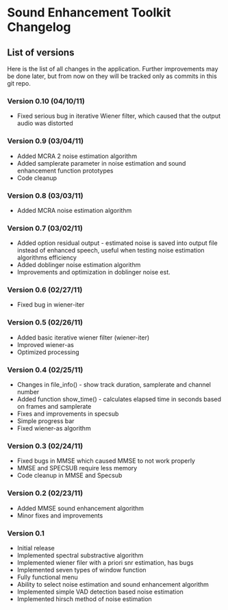 # Sound Enhancement Toolkit Changelog #

## List of versions ##

Here is the list of all changes in the application. Further improvements may be done later, but from now on they will be tracked only as commits in this git repo.

### Version 0.10 (04/10/11) ###

- Fixed serious bug in iterative Wiener filter, which caused that the output audio was distorted

### Version 0.9 (03/04/11) ###

- Added MCRA 2 noise estimation algorithm
- Added samplerate parameter in noise estimation and sound enhancement function prototypes
- Code cleanup

### Version 0.8 (03/03/11) ###

- Added MCRA noise estimation algorithm

### Version 0.7 (03/02/11) ###

- Added option residual output - estimated noise is saved into output file instead of enhanced speech, useful when testing noise estimation algorithms efficiency
- Added doblinger noise estimation algorithm
- Improvements and optimization in doblinger noise est.

### Version 0.6 (02/27/11) ###

- Fixed bug in wiener-iter

### Version 0.5 (02/26/11) ###

- Added basic iterative wiener filter (wiener-iter)
- Improved wiener-as
- Optimized processing

### Version 0.4 (02/25/11) ###

- Changes in file_info() - show track duration, samplerate and channel number
- Added function show_time() - calculates elapsed time in seconds based on frames and samplerate
- Fixes and improvements in specsub
- Simple progress bar
- Fixed wiener-as algorithm

### Version 0.3 (02/24/11) ###

- Fixed bugs in MMSE which caused MMSE to not work properly
- MMSE and SPECSUB require less memory
- Code cleanup in MMSE and Specsub

### Version 0.2 (02/23/11) ###

- Added MMSE sound enhancement algorithm
- Minor fixes and improvements

### Version 0.1 ###

- Initial release
- Implemented spectral substractive algorithm
- Implemented wiener filer with a priori snr estimation, has bugs
- Implemented seven types of window function
- Fully functional menu
- Ability to select noise estimation and sound enhancement algorithm
- Implemented simple VAD detection based noise estimation
- Implemented hirsch method of noise estimation
